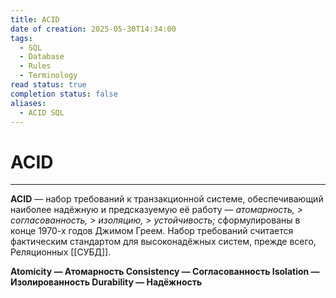 ```yaml
---
title: ACID
date of creation: 2025-05-30T14:34:00
tags:
  - SQL
  - Database
  - Rules
  - Terminology
read status: true
completion status: false
aliases:
  - ACID SQL
---
```

# ACID
---

**ACID** — набор требований к транзакционной системе, обеспечивающий наиболее надёжную и предсказуемую её работу — *атомарность, > согласованность, > изоляцию, > устойчивость;* сформулированы в конце 1970-х годов Джимом Греем. Набор требований считается фактическим стандартом для высоконадёжных систем, прежде всего, Реляционных [[СУБД]].

**Atomicity — Атомарность
Consistency — Согласованность
Isolation — Изолированность
Durability — Надёжность**
